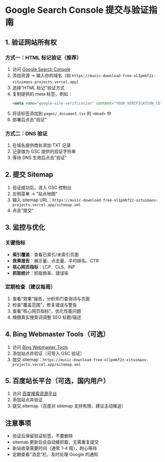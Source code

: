 # Google Search Console 提交与验证指南

## 1. 验证网站所有权

### 方式一：HTML 标记验证（推荐）
1. 访问 [Google Search Console](https://search.google.com/search-console)
2. 添加资源 → 输入你的域名（如 `https://music-download-free-ol1pmbf2z-xituimaos-projects.vercel.app`）
3. 选择"HTML 标记"验证方式
4. 复制提供的 meta 标签，例如：
   ```html
   <meta name="google-site-verification" content="YOUR_VERIFICATION_CODE" />
   ```
5. 将该标签添加到 `pages/_document.tsx` 的 `<Head>` 中
6. 部署后点击"验证"

### 方式二：DNS 验证
1. 在域名提供商处添加 TXT 记录
2. 记录值为 GSC 提供的验证字符串
3. 等待 DNS 生效后点击"验证"

## 2. 提交 Sitemap

1. 验证成功后，进入 GSC 控制台
2. 左侧菜单 → "站点地图"
3. 输入 sitemap URL：`https://music-download-free-ol1pmbf2z-xituimaos-projects.vercel.app/sitemap.xml`
4. 点击"提交"

## 3. 监控与优化

### 关键指标
- **索引覆盖**：查看已索引/未索引页面
- **效果报告**：展示量、点击量、平均排名、CTR
- **核心网页指标**：LCP、CLS、INP
- **抓取统计**：抓取频率、错误率

### 定期检查（建议每周）
1. 查看"效果"报告，分析热门查询词与页面
2. 检查"覆盖范围"，修复错误与警告
3. 查看"核心网页指标"，优化性能问题
4. 根据真实搜索词调整 SEO 标题/描述

## 4. Bing Webmaster Tools（可选）

1. 访问 [Bing Webmaster Tools](https://www.bing.com/webmasters)
2. 添加站点并验证（可导入 GSC 验证）
3. 提交 sitemap：`https://music-download-free-ol1pmbf2z-xituimaos-projects.vercel.app/sitemap.xml`

## 5. 百度站长平台（可选，国内用户）

1. 访问 [百度搜索资源平台](https://ziyuan.baidu.com/)
2. 添加站点并验证
3. 提交 sitemap（百度对 sitemap 支持有限，建议主动推送）

## 注意事项

- 验证后保留验证标签，不要删除
- sitemap 更新后会自动被抓取，无需重复提交
- 新站收录需要时间（通常 1-4 周），耐心等待
- 定期查看"消息"栏，及时处理 Google 的通知

